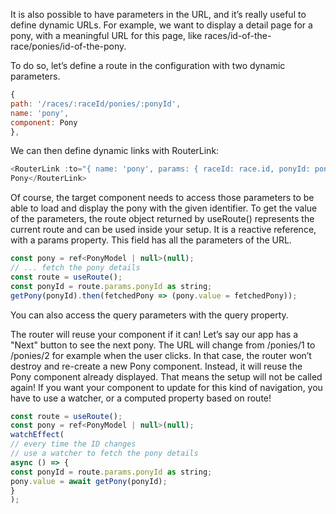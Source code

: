 It is also possible to have parameters in the URL, and it’s really useful to define dynamic URLs. For example, we want to display a detail page for a pony, with a meaningful URL for this page, like races/id-of-the-race/ponies/id-of-the-pony.

To do so, let’s define a route in the configuration with two dynamic parameters.

```js
{
path: '/races/:raceId/ponies/:ponyId',
name: 'pony',
component: Pony
},
```

We can then define dynamic links with RouterLink:

```js
<RouterLink :to="{ name: 'pony', params: { raceId: race.id, ponyId: pony.id } }">
Pony</RouterLink>
```

Of course, the target component needs to access those parameters to be able to load and display the pony with the given identifier. To get the value of the parameters, the route object returned by useRoute() represents the current route and can be used inside your setup. It is a reactive reference, with a params property. This field has all the parameters of the URL.

```js
const pony = ref<PonyModel | null>(null);
// ... fetch the pony details
const route = useRoute();
const ponyId = route.params.ponyId as string;
getPony(ponyId).then(fetchedPony => (pony.value = fetchedPony));
```

You can also access the query parameters with the query property.

The router will reuse your component if it can! Let’s say our app has a "Next"
button to see the next pony. The URL will change from /ponies/1 to /ponies/2 for
example when the user clicks. In that case, the router won’t destroy and re-create
a new Pony component. Instead, it will reuse the Pony component already
displayed. That means the setup will not be called again! If you want your
component to update for this kind of navigation, you have to use a watcher, or a
computed property based on route!

```js
const route = useRoute();
const pony = ref<PonyModel | null>(null);
watchEffect(
// every time the ID changes
// use a watcher to fetch the pony details
async () => {
const ponyId = route.params.ponyId as string;
pony.value = await getPony(ponyId);
}
);
```

